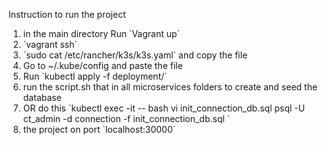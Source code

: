 Instruction to run the project 
<ol>
<li>in the main directory Run `Vagrant up`</li>
<li>`vagrant ssh`</li>
<li>`sudo cat /etc/rancher/k3s/k3s.yaml` and copy the file</li>
<li>Go to ~/.kube/config and paste the file</li>
<li>Run `kubectl apply -f deployment/`</li>
<li>run the script.sh that in all microservices folders to create and seed the database</li>
<li>OR do this  
`kubectl exec -it <pod_NAME(If "person the name will person-postgresy5r5yruygjh for example")> -- bash
 vi init_connection_db.sql
 psql -U ct_admin -d connection -f init_connection_db.sql
 `</li>
<li>the project on port `localhost:30000`</li>
</ol>